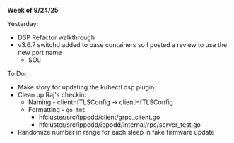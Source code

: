 **Week of 9/24/25**

Yesterday:
- DSP Refactor walkthrough
- v3.6.7 switchd added to base containers so I posted a review to use the new port name
	- SOu

To Do:
- Make story for updating the kubectl dsp plugin.
- Clean up Raj's checkin:
	- Naming - clienthfTLSConfig -> clientHfTLSConfig
	- Formatting - `go fmt`
		- hfcluster/src/ippodd/client/grpc_client.go
		- hfcluster/src/ippodd/ippodd/internal/rpc/server_test.go
- Randomize number in range for each sleep in fake firmware update